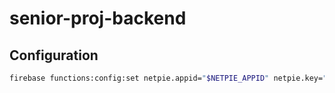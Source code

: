 # senior-proj-backend

## Configuration

```bash
firebase functions:config:set netpie.appid="$NETPIE_APPID" netpie.key="$NETPIE_KEY" netpie.secret="$NETPIE_SECRET"
```
